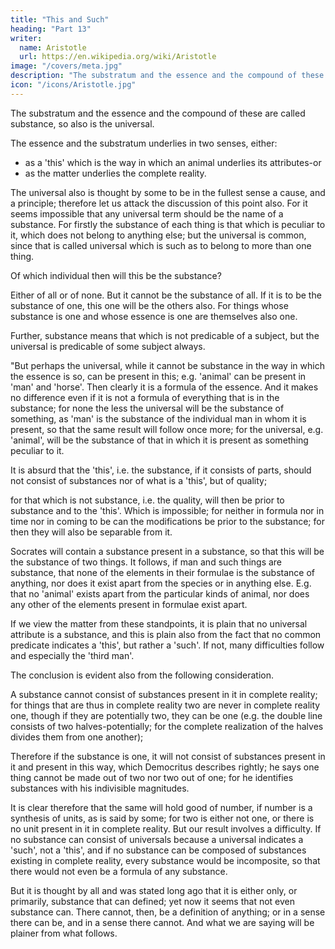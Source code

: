 ```yaml
---
title: "This and Such"
heading: "Part 13"
writer:
  name: Aristotle 
  url: https://en.wikipedia.org/wiki/Aristotle
image: "/covers/meta.jpg"
description: "The substratum and the essence and the compound of these are called substance, so also is the universal"
icon: "/icons/Aristotle.jpg"
---
```




The substratum and the essence and the compound of these are called substance, so also is the universal. 

The essence and the substratum underlies in two senses, either:
- as a 'this' which is the way in which an animal underlies its attributes-or
- as the matter underlies the complete reality. 

The universal also is thought by some to be in the fullest sense a cause, and a principle; therefore let us attack the discussion of this point also. For it seems impossible that any universal term should be the name of a substance. For firstly the substance of each thing is that which is peculiar to it, which does not belong to anything else; but the universal is common, since that is called universal which is such as to belong to more than one thing. 

Of which individual then will this be the substance? 

Either of all or of none. But it cannot be the substance of all. If it is to be the substance of one, this one will be the others also. For things whose substance is one and whose essence is one are themselves also one.

Further, substance means that which is not predicable of a subject, but the universal is predicable of some subject always.

"But perhaps the universal, while it cannot be substance in the way in which the essence is so, can be present in this; e.g. 'animal' can be present in 'man' and 'horse'. Then clearly it is a formula of the essence. And it makes no difference even if it is not a formula of everything that is in the substance; for none the less the universal will be the substance of something, as 'man' is the substance of the individual man in whom it is present, so that the same result will follow once more; for the universal, e.g. 'animal', will be the substance of that in which it is present as something peculiar to it. 

It is absurd that the 'this', i.e. the substance, if it consists of parts, should not consist of substances nor of what is a 'this', but of quality; 

for that which is not substance, i.e. the quality, will then be prior to substance and to the 'this'. Which is impossible; for neither in formula nor in time nor in coming to be can the modifications be prior to the substance; for then they will also be separable from it. 

Socrates will contain a substance present in a substance, so that this will be the substance of two things. It follows, if man and such things are substance, that none of the elements in their formulae is the substance of anything, nor does it exist apart from the species or in anything else. E.g. that no 'animal' exists apart from the particular kinds of animal, nor does any other of the elements present in formulae exist apart.

If we view the matter from these standpoints, it is plain that no universal attribute is a substance, and this is plain also from the fact that no common predicate indicates a 'this', but rather a 'such'. If not, many difficulties follow and especially the 'third man'.

The conclusion is evident also from the following consideration. 

A substance cannot consist of substances present in it in complete reality; for things that are thus in complete reality two are never in complete reality one, though if they are potentially two, they can be one (e.g. the double line consists of two halves-potentially; for the complete realization of the halves divides them from one another); 

Therefore if the substance is one, it will not consist of substances present in it and present in this way, which Democritus describes rightly; he says one thing cannot be made out of two nor two out of one; for he identifies substances with his indivisible magnitudes. 

It is clear therefore that the same will hold good of number, if number is a synthesis of units, as is said by some; for two is either not one, or there is no unit present in it in complete reality. But our result involves a difficulty. If no substance can consist of universals because a universal indicates a 'such', not a 'this', and if no substance can be composed of substances existing in complete reality, every substance would be incomposite, so that there would not even be a formula of any substance. 

But it is thought by all and was stated long ago that it is either only, or primarily, substance that can defined; yet now it seems that not even substance can. There cannot, then, be a definition of anything; or in a sense there can be, and in a sense there cannot. And what we are saying will be plainer from what follows.


